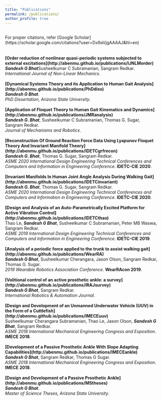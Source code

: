 ```yaml
---
title: "Publications"
permalink: /publications/
author_profile: true
---
```

<br>
For proper citations, refer [Google Scholar](https://scholar.google.com/citations?user=Dx9aVjgAAAAJ&hl=en)<br>
<br>
<br>
<b>[Order reduction of nonlinear quasi-periodic systems subjected to external excitations](http://abenmu.github.io/publications/IJNLMorder)</b> <br>
<i><b>Sandesh G Bhat</b></i>Susheelkumar C Subramanian, Sangram Redkar.<br>
<i>International Journal of Non-Linear Mechanics</i>.
<br>
<br>
<b>[Dynamical Systems Theory and its Application to Human Gait Analysis](http://abenmu.github.io/publications/PhDdiss)</b> <br> 
<i><b>Sandesh G Bhat</b></i>.<br>
<i>PhD Dissertation, Arizona State University</i>.
<br>
<br>
<b>[Application of Floquet Theory to Human Gait Kinematics and Dynamics](http://abenmu.github.io/publications/JMRanalysis)</b> <br> 
<b><i>Sandesh G. Bhat</i></b>, Susheelkumar C Subramanian, Thomas G. Sugar, Sangram Redkar.<br>
<i>Journal of Mechanisms and Robotics</i>.
<br>
<br>
<b>[Reconstruction Of Ground Reaction Force Data Using Lyapunov Floquet Theory And Invariant Manifold Theory](http://abenmu.github.io/publications/IDETCgrfrecon)</b> <br> 
<b><i>Sandesh G. Bhat</i></b>, Thomas G. Sugar, Sangram Redkar.<br>
<i>ASME 2020 International Design Engineering Technical Conferences and Computers and Information in Engineering Conference</i>. <b>IDETC-CIE 2020</b>.
<br>
<br>
<b>[Invariant Manifolds In Human Joint Angle Analysis During Walking Gait](http://abenmu.github.io/publications/IDETCinvariant)</b> <br> 
<b><i>Sandesh G. Bhat</i></b>, Thomas G. Sugar, Sangram Redkar.<br>
<i>ASME 2020 International Design Engineering Technical Conferences and Computers and Information in Engineering Conference</i>. <b>IDETC-CIE 2020</b>.
<br>
<br>
<b>[Design and Analysis of an Auto-Parametrically Excited Platform for Active Vibration Control](http://abenmu.github.io/publications/IDETCthao)</b> <br> 
Thao Le, <i><b>Sandesh G Bhat</b></i>, Susheelkumar C Subramanian, Peter MB Waswa, Sangram Redkar.<br>
<i>ASME 2019 International Design Engineering Technical Conferences and Computers and Information in Engineering Conference</i>. <b>IDETC-CIE 2019</b>.
<br>
<br>
<b>[Analysis of a periodic force applied to the trunk to assist walking gait](http://abenmu.github.io/publications/WearRA)</b> <br> 
<i><b>Sandesh G Bhat</b></i>, Susheelkumar Cherangara, Jason Olson, Sangram Redkar, Thomas G. Sugar.<br>
<i>2019 Wearable Robotics Association Conference</i>. <b>WearRAcon 2019</b>.
<br>
<br>
<b>[Volitional control of an active prosthetic ankle: a survey](http://abenmu.github.io/publications/IRAJsurvey)</b> <br> 
<i><b>Sandesh G Bhat</b></i>, Sangram Redkar.<br>
<i>International Robotics &amp; Automation Journal</i>.
<br>
<br>
<b>[Design and Development of an Unmanned Underwater Vehicle (UUV) in the Form of a Cuttlefish](http://abenmu.github.io/publications/IMECEuuv)</b> <br> 
Susheelkumar Cherangara Subramanian, Thao Le, Jason Olson, <i><b>Sandesh G Bhat</b></i>, Sangram Redkar.<br>
<i>ASME 2018 International Mechanical Engineering Congress and Exposition</i>. <b>IMECE 2018</b>.
<br>
<br>
<b>[Development of a Passive Prosthetic Ankle With Slope Adapting Capabilities](http://abenmu.github.io/publications/IMECEankle)</b> <br> 
<i><b>Sandesh G Bhat</b></i>, Sangram Redkar, Thomas G Sugar.<br>
<i>ASME 2018 International Mechanical Engineering Congress and Exposition</i>. <b>IMECE 2018</b>.
<br>
<br>
<b>[Design and Development of a Passive Prosthetic Ankle](http://abenmu.github.io/publications/MStheses)</b> <br> 
<i><b>Sandesh G Bhat</b></i>.<br>
<i>Master of Science Theses, Arizona State University</i>.
<br>